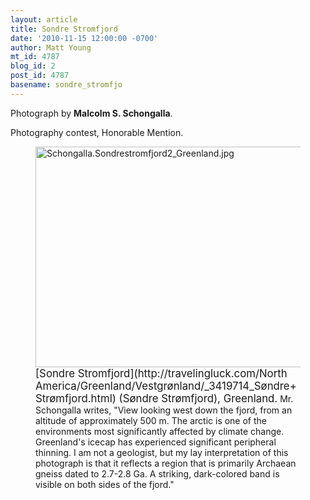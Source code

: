 ```yaml
---
layout: article
title: Sondre Stromfjord
date: '2010-11-15 12:00:00 -0700'
author: Matt Young
mt_id: 4787
blog_id: 2
post_id: 4787
basename: sondre_stromfjo
---
```

Photograph by **Malcolm S. Schongalla**.

Photography contest, Honorable Mention.

<figure>
<img src="/PT/uploads/2010/Schongalla.Sondrestromfjord2_Greenland.jpg" alt="Schongalla.Sondrestromfjord2_Greenland.jpg" width="600" height="353" />
<figcaption markdown="span">
<big>[Sondre Stromfjord](http://travelingluck.com/North America/Greenland/Vestgrønland/_3419714_Søndre+Strømfjord.html) (Søndre Strømfjord), Greenland.</big> Mr. Schongalla writes, "View looking west down the fjord, from an altitude of approximately 500 m. The arctic is one of the environments most significantly affected by climate change. Greenland's icecap has experienced significant peripheral thinning. I am not a geologist, but my lay interpretation of this photograph is that it reflects a region that is primarily Archaean gneiss dated to 2.7-2.8 Ga. A striking, dark-colored band is visible on both sides of the fjord."

</figcaption>
</figure>
